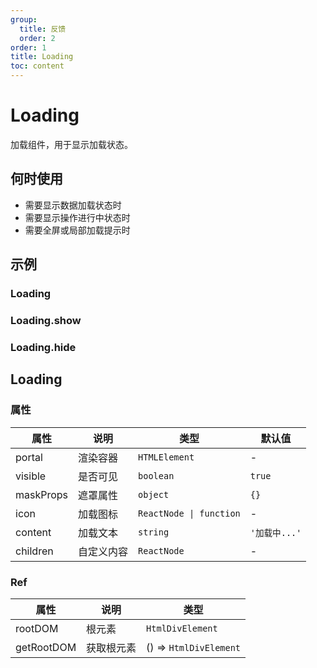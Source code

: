 ```yaml
---
group:
  title: 反馈
  order: 2
order: 1
title: Loading
toc: content
---
```


# Loading

加载组件，用于显示加载状态。

## 何时使用

- 需要显示数据加载状态时
- 需要显示操作进行中状态时
- 需要全屏或局部加载提示时

## 示例

### Loading

<code src="./demos/Loading/index.jsx"></code>

### Loading.show

<code src="./demos/show/index.jsx"></code>

### Loading.hide

<code src="./demos/hide/index.jsx"></code>

## Loading

### 属性

| 属性     | 说明     | 类型      | 默认值  |
| -------- | -------- | --------- | ------- |
| portal | 渲染容器 | `HTMLElement` | - |
| visible | 是否可见 | `boolean` | `true` |
| maskProps | 遮罩属性 | `object` | `{}` |
| icon | 加载图标 | `ReactNode \| function` | - |
| content | 加载文本 | `string` | `'加载中...'` |
| children | 自定义内容 | `ReactNode` | - |

### Ref

| 属性       | 说明                 | 类型                   |
| ---------- | -------------------- | ---------------------- |
| rootDOM    | 根元素               | `HtmlDivElement`       |
| getRootDOM | 获取根元素           | () => `HtmlDivElement` |
